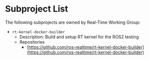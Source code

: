 # Subproject List

The following subprojects are owned by Real-Time Working Group:

- ```rt-kernel-docker-builder```
  - Description:  Build and setup RT kernel for the ROS2 testing
  - Repositories
    - [https://github.com/ros-realtime/rt-kernel-docker-builder](https://github.com/ros-realtime/rt-kernel-docker-builder)

